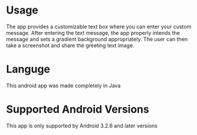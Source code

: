 # Usage
The app provides a customizable text box where you can enter your custom message. After entering the text message, the app properly intends the message and sets a gradient background appropriately. The user can then take a screenshot and share the greeting text image.  

# Languge 
This android app was made completely in Java

# Supported Android Versions
This app is only supported by Android 3.2.6 and later versions
